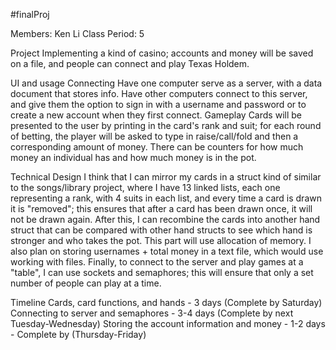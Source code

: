 #finalProj

Members: Ken Li
Class Period: 5

Project
Implementing a kind of casino; accounts and money will be saved on a file, and people can connect and play Texas Holdem.

UI and usage
Connecting
Have one computer serve as a server, with a data document that stores info. Have other computers connect to this server, and give them the option to sign in with a username and password or to create a new account when they first connect.
Gameplay
Cards will be presented to the user by printing in the card's rank and suit; for each round of betting, the player will be asked to type in raise/call/fold and then a corresponding amount of money. There can be counters for how much money an individual has and how much money is in the pot.

Technical Design
I think that I can mirror my cards in a struct kind of similar to the songs/library project, where I have 13 linked lists, each one representing a rank, with 4 suits in each list, and every time a card is drawn it is "removed"; this ensures that after a card has been drawn once, it will not be drawn again. After this, I can recombine the cards into another hand struct that can be compared with other hand structs to see which hand is stronger and who takes the pot. This part will use allocation of memory.
I also plan on storing usernames + total money in a text file, which would use working with files.
Finally, to connect to the server and play games at a "table", I can use sockets and semaphores; this will ensure that only a set number of people can play at a time.

Timeline
Cards, card functions, and hands - 3 days (Complete by Saturday)
Connecting to server and semaphores - 3-4 days (Complete by next Tuesday-Wednesday)
Storing the account information and money - 1-2 days - Complete by (Thursday-Friday)
